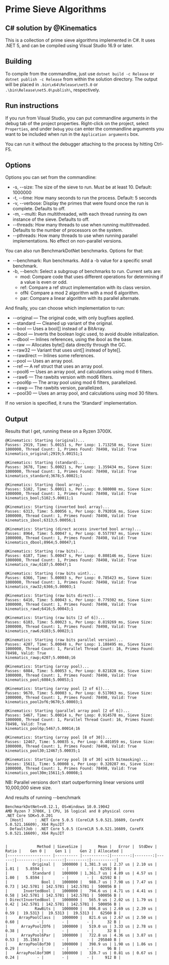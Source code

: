 # Prime Sieve Algorithms

## C# solution by @Kinematics

This is a collection of prime sieve algorithms implemented in C#.  It uses .NET 5, and can be compiled using Visual Studio 16.9 or later.

## Building

To compile from the commandline, just use `dotnet build -c Release` or `dotnet publish -c Release` from within the solution directory.  The output will be placed in `.bin\x64\Release\net5.0` or `.\bin\Release\net5.0\publish\`, respectively.

## Run instructions

If you run from Visual Studio, you can put commandline arguments in the debug tab of the project properties. Right-click on the project, select `Properties`, and under `Debug` you can enter the commandline arguments you want to be included when run in the `Application arguments` box.

You can run it without the debugger attaching to the process by hitting Ctrl-F5.

## Options

Options you can set from the commandline:

* -s, --size: The size of the sieve to run. Must be at least 10. Default: 1000000
* -t, --time: How many seconds to run the process. Default: 5 seconds
* -v, --verbose: Display the primes that were found once the run is complete. Defaults to off.
* -m, --multi: Run multithreaded, with each thread running its own instance of the sieve. Defaults to off.
* --threads: How many threads to use when running multithreaded. Defaults to the number of processors on the system.
* --pthreads: How many threads to use when running parallel implementations. No effect on non-parallel versions.

You can also run BenchmarkDotNet benchmarks.  Options for that:

* --benchmark: Run benchmarks.  Add a -b value for a specific small benchmark.
* -b, --bench: Select a subgroup of benchmarks to run. Current sets are:
    * mod: Compare code that uses different operations for determining if a value is even or odd.
    * ref: Compare a ref struct implementation with its class version.
    * ofN: Compare a mod 2 algorithm with a mod 6 algorithm.
    * par: Compare a linear algorithm with its parallel alternate.

And finally, you can choose which implementation to run:

* --original — The original code, with only bugfixes applied.
* --standard — Cleaned up variant of the original.
* --bool — Uses a bool[] instead of a BitArray.
* --ibool — Inverts the boolean logic used, to avoid double initialization.
* --dbool — Inlines references, using the ibool as the base.
* --raw — Allocates byte[] data directly through the GC.
* --raw32 — Variant that uses uint[] instead of byte[].
* --rawdirect — Inlines some references.
* --pool — Uses an array pool.
* --ref — A ref struct that uses an array pool.
* --pool6 — Uses an array pool, and calculations using mod 6 filters.
* --raw6 — The rawbits version with mod6 filters.
* --pool6p — The array pool using mod 6 filters, parallelized.
* --rawp — The rawbits version, parallelized.
* --pool30 — Uses an array pool, and calculations using mod 30 filters.

If no version is specified, it runs the 'Standard' implementation.


## Output

Results that I get, running these on a Ryzen 3700X.

```
@Kinematics: Starting (original)...
Passes: 2919, Time: 5.00151 s, Per Loop: 1.713258 ms, Sieve Size: 1000000, Thread Count: 1, Primes Found: 78498, Valid: True
kinematics_original;2919;5.00151;1

@Kinematics: Starting (standard)...
Passes: 3678, Time: 5.00021 s, Per Loop: 1.359434 ms, Sieve Size: 1000000, Thread Count: 1, Primes Found: 78498, Valid: True
kinematics_standard;3678;5.00021;1

@Kinematics: Starting (bool array)...
Passes: 5102, Time: 5.00011 s, Per Loop: 0.980008 ms, Sieve Size: 1000000, Thread Count: 1, Primes Found: 78498, Valid: True
kinematics_bool;5102;5.00011;1

@Kinematics: Starting (inverted bool array)...
Passes: 6313, Time: 5.00056 s, Per Loop: 0.792016 ms, Sieve Size: 1000000, Thread Count: 1, Primes Found: 78498, Valid: True
kinematics_ibool;6313;5.00056;1

@Kinematics: Starting (direct access inverted bool array)...
Passes: 8964, Time: 5.00047 s, Per Loop: 0.557787 ms, Sieve Size: 1000000, Thread Count: 1, Primes Found: 78498, Valid: True
kinematics_dbool;8964;5.00047;1

@Kinematics: Starting (raw bits)...
Passes: 6187, Time: 5.00047 s, Per Loop: 0.808146 ms, Sieve Size: 1000000, Thread Count: 1, Primes Found: 78498, Valid: True
kinematics_raw;6187;5.00047;1

@Kinematics: Starting (raw bits uint)...
Passes: 6366, Time: 5.00003 s, Per Loop: 0.785423 ms, Sieve Size: 1000000, Thread Count: 1, Primes Found: 78498, Valid: True
kinematics_raw32;6366;5.00003;1

@Kinematics: Starting (raw bits direct)...
Passes: 6416, Time: 5.00043 s, Per Loop: 0.779302 ms, Sieve Size: 1000000, Thread Count: 1, Primes Found: 78498, Valid: True
kinematics_rawd;6416;5.00043;1

@Kinematics: Starting (raw bits [2 of 6])...
Passes: 6103, Time: 5.00023 s, Per Loop: 0.819269 ms, Sieve Size: 1000000, Thread Count: 1, Primes Found: 78498, Valid: True
kinematics_raw6;6103;5.00023;1

@Kinematics: Starting (raw bits parallel version)...
Passes: 4207, Time: 5.00048 s, Per Loop: 1.188495 ms, Sieve Size: 1000000, Thread Count: 1, Parallel Thread Count: 16, Primes Found: 78498, Valid: True
kinematics_rawp;4207;5.00048;16

@Kinematics: Starting (array pool)...
Passes: 6084, Time: 5.00053 s, Per Loop: 0.821828 ms, Sieve Size: 1000000, Thread Count: 1, Primes Found: 78498, Valid: True
kinematics_pool;6084;5.00053;1

@Kinematics: Starting (array pool [2 of 6])...
Passes: 9670, Time: 5.00003 s, Per Loop: 0.517063 ms, Sieve Size: 1000000, Thread Count: 1, Primes Found: 78498, Valid: True
kinematics_pool2of6;9670;5.00003;1

@Kinematics: Starting (parallel array pool [2 of 6])...
Passes: 5467, Time: 5.00014 s, Per Loop: 0.914578 ms, Sieve Size: 1000000, Thread Count: 1, Parallel Thread Count: 16, Primes Found: 78498, Valid: True
kinematics_pool6p;5467;5.00014;16

@Kinematics: Starting (array pool [8 of 30])...
Passes: 12467, Time: 5.00035 s, Per Loop: 0.401059 ms, Sieve Size: 1000000, Thread Count: 1, Primes Found: 78498, Valid: True
kinematics_pool30;12467;5.00035;1

@Kinematics: Starting (array pool [8 of 30] with bitmasking)...
Passes: 15611, Time: 5.00008 s, Per Loop: 0.320287 ms, Sieve Size: 1000000, Thread Count: 1, Primes Found: 78498, Valid: True
kinematics_pool30m;15611;5.00008;1
```

NB: Parallel versions don't start outperforming linear versions until 10,000,000 sieve size.


And results of running --benchmark

```
BenchmarkDotNet=v0.12.1, OS=Windows 10.0.19042
AMD Ryzen 7 3700X, 1 CPU, 16 logical and 8 physical cores
.NET Core SDK=5.0.201
  [Host]     : .NET Core 5.0.5 (CoreCLR 5.0.521.16609, CoreFX 5.0.521.16609), X64 RyuJIT
  DefaultJob : .NET Core 5.0.5 (CoreCLR 5.0.521.16609, CoreFX 5.0.521.16609), X64 RyuJIT


|             Method | SieveSize |       Mean |   Error |  StdDev | Ratio |    Gen 0 |    Gen 1 |    Gen 2 | Allocated |
|------------------- |---------- |-----------:|--------:|--------:|------:|---------:|---------:|---------:|----------:|
|           Original |   1000000 | 1,381.3 us | 2.37 us | 2.10 us |  1.01 |   5.8594 |        - |        - |   62592 B |
|           Standard |   1000000 | 1,361.7 us | 4.89 us | 4.57 us |  1.00 |   5.8594 |        - |        - |   62592 B |
|               Bool |   1000000 |   988.7 us | 7.98 us | 7.47 us |  0.73 | 142.5781 | 142.5781 | 142.5781 |  500056 B |
|       InvertedBool |   1000000 |   794.6 us | 4.71 us | 4.41 us |  0.58 | 142.5781 | 142.5781 | 142.5781 |  500056 B |
| DirectInvertedBool |   1000000 |   565.9 us | 2.02 us | 1.79 us |  0.42 | 142.5781 | 142.5781 | 142.5781 |  500056 B |
|            RawBits |   1000000 |   806.8 us | 2.69 us | 2.39 us |  0.59 |  19.5313 |  19.5313 |  19.5313 |   62560 B |
|     ArrayPoolClass |   1000000 |   821.6 us | 2.67 us | 2.50 us |  0.60 |        - |        - |        - |      32 B |
|      ArrayPool2Of6 |   1000000 |   519.0 us | 3.33 us | 2.78 us |  0.38 |        - |        - |        - |      32 B |
|      ArrayPool6Par |   1000000 |   722.8 us | 4.36 us | 3.87 us |  0.53 |  35.1563 |        - |        - |  295840 B |
|     ArrayPool8of30 |   1000000 |   398.9 us | 1.98 us | 1.86 us |  0.29 |        - |        - |        - |      96 B |
|    ArrayPool8of30M |   1000000 |   320.7 us | 0.81 us | 0.67 us |  0.24 |        - |        - |        - |     912 B |
```


